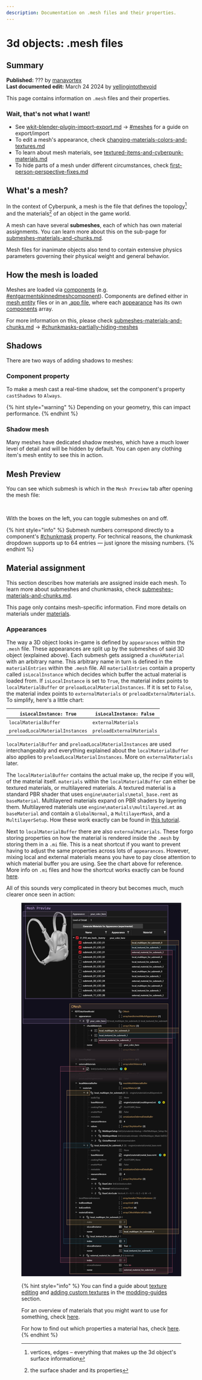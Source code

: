 ```yaml
---
description: Documentation on .mesh files and their properties.
---
```


# 3d objects: .mesh files

## Summary

**Published:** ??? by [manavortex](https://app.gitbook.com/u/NfZBoxGegfUqB33J9HXuCs6PVaC3 "mention")\
**Last documented edit:** March 24 2024 by [yellingintothevoid](https://www.nexusmods.com/users/127630298?tab=user+files)

This page contains information on `.mesh` files and their properties.

### Wait, that's not what I want!

* See [wkit-blender-plugin-import-export.md](../../modding-tools/wolvenkit-blender-io-suite/wkit-blender-plugin-import-export.md "mention") -> [#meshes](../../modding-tools/wolvenkit-blender-io-suite/wkit-blender-plugin-import-export.md#meshes "mention") for a guide on export/import
* To edit a mesh's appearance, check [changing-materials-colors-and-textures.md](../../modding-guides/items-equipment/editing-existing-items/changing-materials-colors-and-textures.md "mention")
* To learn about mesh materials, see [textured-items-and-cyberpunk-materials.md](../../modding-guides/everything-else/textured-items-and-cyberpunk-materials.md "mention")
* To hide parts of a mesh under different circumstances, check [first-person-perspective-fixes.md](../../modding-guides/items-equipment/first-person-perspective-fixes.md "mention")

## What's a mesh?

In the context of Cyberpunk, a mesh is the file that defines the topology[^1] and the materials[^2] of an object in the game world.

A mesh can have several **submeshes**, each of which has own material assignments. You can learn more about this on the sub-page for [submeshes-materials-and-chunks.md](submeshes-materials-and-chunks.md "mention").

Mesh files for inanimate objects also tend to contain extensive physics parameters governing their physical weight and general behavior.

## How the mesh is loaded

Meshes are loaded via [components](../components/ "mention") (e.g. [#entgarmentskinnedmeshcomponent](../components/documented-components/#entgarmentskinnedmeshcomponent "mention")).  Components are defined either in [mesh entity](../entity-.ent-files/#mesh-component-entity-simple-entity) files or in an [.app file](../appearance-.app-files/), where each [appearance](../appearance-.app-files/#appearances) has its own [components](../appearance-.app-files/#components) array.

For more information on this, please check [submeshes-materials-and-chunks.md](submeshes-materials-and-chunks.md "mention") -> [#chunkmasks-partially-hiding-meshes](submeshes-materials-and-chunks.md#chunkmasks-partially-hiding-meshes "mention")

## Shadows

There are two ways of adding shadows to  meshes:&#x20;

### Component property

To make a mesh cast a real-time shadow, set the component's property `castShadows` to `Always`.

{% hint style="warning" %}
Depending on your geometry, this can impact performance.
{% endhint %}

### Shadow mesh

Many meshes have dedicated shadow meshes, which have a much lower level of detail and will be hidden by default. You can open any clothing item's mesh entity to see this in action.

## Mesh Preview

You can see which submesh is which in the `Mesh Preview` tab after opening the mesh file:

<figure><img src="../../../.gitbook/assets/mesh_preview_tab.png" alt=""><figcaption></figcaption></figure>

With the boxes on the left, you can toggle submeshes on and off.&#x20;

{% hint style="info" %}
Submesh numbers correspond directly to a component's [#chunkmask](../components/#chunkmask "mention") property. For technical reasons, the chunkmask dropdown supports up to 64 entries — just ignore the missing numbers.
{% endhint %}

## Material assignment

This section describes how materials are assigned inside each mesh. To learn more about submeshes and chunkmasks, check [submeshes-materials-and-chunks.md](submeshes-materials-and-chunks.md "mention").

This page only contains mesh-specific information. Find more details on materials under [materials](../../materials/ "mention").

### Appearances

The way a 3D object looks in-game is defined by `appearances` within the `.mesh` file. These appearances are split up by the submeshes of said 3D object (explained above). Each submesh gets assigned a `chunkMaterial` with an arbitrary name. This arbitrary name in turn is defined in the `materialEntries` within the `.mesh` file. All `materialEntries` contain a property called `isLocalInstance` which decides which buffer the actual material is loaded from. If `isLocalInstance` is set to `True`, the material index points to `localMaterialBuffer` or `preloadLocalMaterialInstances`. If it is set to `False`, the material index points to `externalMaterials` or `preloadExternalMaterials`. To simplify, here's a little chart:

| `isLocalInstance: True` | `isLocalInstance: False` |
| --- | --- |
| `localMaterialBuffer` | `externalMaterials` |
| `preloadLocalMaterialInstances` | `preloadExternalMaterials` |

`localMaterialBuffer` and `preloadLocalMaterialInstances` are used interchangeably and everything explained about the `localMaterialBuffer` also applies to `preloadLocalMaterialInstances`. More on `externalMaterials` later.

The `localMaterialBuffer` contains the actual make up, the recipe if you will, of the material itself. `materials` within the `localMaterialBuffer` can either be textured materials, or multilayered materials. A textured material is a standard PBR shader that uses `engine\materials\metal_base.remt` as `baseMaterial`. Multilayered materials expand on PBR shaders by layering them. Multilayered materials use `engine\materials\multilayered.mt` as `baseMaterial` and contain a `GlobalNormal`, a `MultilayerMask`, and a `MultilayerSetup`. How these work exactly can be found in [this tutorial](../materials/multilayered).

Next to `localMaterialBuffer` there are also `externalMaterials`. These forgo storing properties on how the material is rendered inside the `.mesh` by storing them in a `.mi` file. This is a neat shortcut if you want to prevent having to adjust the same properties across lots of `appearances`. However, mixing local and external materials means you have to pay close attention to which material buffer you are using. See the chart above for reference. More info on `.mi` files and how the shortcut works exactly can be found [here](../re-using-materials-.mi.md#.mi-files-to-the-rescue).

All of this sounds very complicated in theory but becomes much, much clearer once seen in action:

<figure><img src="../../.gitbook/assets/meshes_material_diagram.jpg" alt=""><figcaption><p>

{% hint style="info" %}
You can find a guide about [texture editing](../../modding-guides/items-equipment/editing-existing-items/changing-materials-colors-and-textures.md) and [adding custom textures](../../modding-guides/items-equipment/editing-existing-items/changing-materials-colors-and-textures.md#step-4-optional-custompathing) in the [modding-guides](../../modding-guides/ "mention") section.

For an overview of materials that you might want to use for something, check [here](../../references-lists-and-overviews/cheat-sheet-materials.md).&#x20;

For how to find out which properties a material has, check [here](../../materials/#checking-material-properties).
{% endhint %}

[^1]: vertices, edges – everything that makes up the 3d object's surface information

[^2]: the surface shader and its properties

